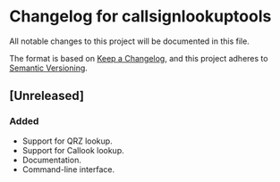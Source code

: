 # Changelog for callsignlookuptools
All notable changes to this project will be documented in this file.

The format is based on [Keep a Changelog](https://keepachangelog.com/en/1.0.0/),
and this project adheres to [Semantic Versioning](https://semver.org/spec/v2.0.0.html).


## [Unreleased]
### Added
- Support for QRZ lookup.
- Support for Callook lookup.
- Documentation.
- Command-line interface.


<!--
[Unreleased]: https://github.com/miaowware/callsignlookuptools/compare/1.0.0...HEAD
[1.0.0]: https://github.com/miaowware/callsignlookuptools/releases/tag/1.0.0
-->